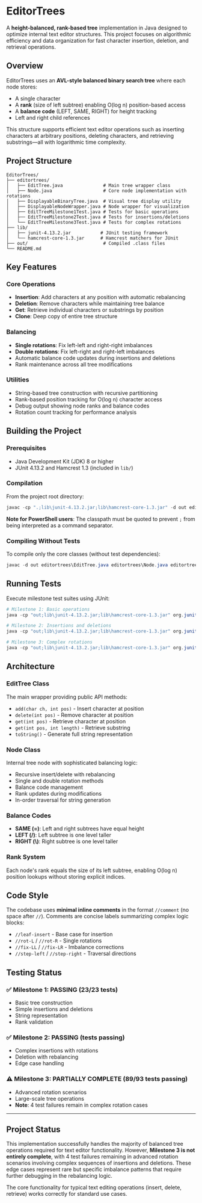 # EditorTrees

A **height-balanced, rank-based tree** implementation in Java designed to optimize internal text editor structures. This project focuses on algorithmic efficiency and data organization for fast character insertion, deletion, and retrieval operations.

## Overview

EditorTrees uses an **AVL-style balanced binary search tree** where each node stores:
- A single character
- A **rank** (size of left subtree) enabling O(log n) position-based access
- A **balance code** (LEFT, SAME, RIGHT) for height tracking
- Left and right child references

This structure supports efficient text editor operations such as inserting characters at arbitrary positions, deleting characters, and retrieving substrings—all with logarithmic time complexity.

## Project Structure

```
EditorTrees/
├── editortrees/
│   ├── EditTree.java               # Main tree wrapper class
│   ├── Node.java                   # Core node implementation with rotations
│   ├── DisplayableBinaryTree.java  # Visual tree display utility
│   ├── DisplayableNodeWrapper.java # Node wrapper for visualization
│   ├── EditTreeMilestone1Test.java # Tests for basic operations
│   ├── EditTreeMilestone2Test.java # Tests for insertions/deletions
│   └── EditTreeMilestone3Test.java # Tests for complex rotations
├── lib/
│   ├── junit-4.13.2.jar           # JUnit testing framework
│   └── hamcrest-core-1.3.jar      # Hamcrest matchers for JUnit
├── out/                            # Compiled .class files
└── README.md
```

## Key Features

### Core Operations
- **Insertion**: Add characters at any position with automatic rebalancing
- **Deletion**: Remove characters while maintaining tree balance
- **Get**: Retrieve individual characters or substrings by position
- **Clone**: Deep copy of entire tree structure

### Balancing
- **Single rotations**: Fix left-left and right-right imbalances
- **Double rotations**: Fix left-right and right-left imbalances
- Automatic balance code updates during insertions and deletions
- Rank maintenance across all tree modifications

### Utilities
- String-based tree construction with recursive partitioning
- Rank-based position tracking for O(log n) character access
- Debug output showing node ranks and balance codes
- Rotation count tracking for performance analysis

## Building the Project

### Prerequisites
- Java Development Kit (JDK) 8 or higher
- JUnit 4.13.2 and Hamcrest 1.3 (included in `lib/`)

### Compilation

From the project root directory:

```powershell
javac -cp ".;lib\junit-4.13.2.jar;lib\hamcrest-core-1.3.jar" -d out editortrees\*.java
```

**Note for PowerShell users**: The classpath must be quoted to prevent `;` from being interpreted as a command separator.

### Compiling Without Tests

To compile only the core classes (without test dependencies):

```powershell
javac -d out editortrees\EditTree.java editortrees\Node.java editortrees\DisplayableBinaryTree.java editortrees\DisplayableNodeWrapper.java
```

## Running Tests

Execute milestone test suites using JUnit:

```powershell
# Milestone 1: Basic operations
java -cp "out;lib\junit-4.13.2.jar;lib\hamcrest-core-1.3.jar" org.junit.runner.JUnitCore editortrees.EditTreeMilestone1Test

# Milestone 2: Insertions and deletions
java -cp "out;lib\junit-4.13.2.jar;lib\hamcrest-core-1.3.jar" org.junit.runner.JUnitCore editortrees.EditTreeMilestone2Test

# Milestone 3: Complex rotations
java -cp "out;lib\junit-4.13.2.jar;lib\hamcrest-core-1.3.jar" org.junit.runner.JUnitCore editortrees.EditTreeMilestone3Test
```

## Architecture

### EditTree Class
The main wrapper providing public API methods:
- `add(char ch, int pos)` - Insert character at position
- `delete(int pos)` - Remove character at position
- `get(int pos)` - Retrieve character at position
- `get(int pos, int length)` - Retrieve substring
- `toString()` - Generate full string representation

### Node Class
Internal tree node with sophisticated balancing logic:
- Recursive insert/delete with rebalancing
- Single and double rotation methods
- Balance code management
- Rank updates during modifications
- In-order traversal for string generation

### Balance Codes
- **SAME (=)**: Left and right subtrees have equal height
- **LEFT (/)**: Left subtree is one level taller
- **RIGHT (\\)**: Right subtree is one level taller

### Rank System
Each node's rank equals the size of its left subtree, enabling O(log n) position lookups without storing explicit indices.

## Code Style

The codebase uses **minimal inline comments** in the format `//comment` (no space after `//`). Comments are concise labels summarizing complex logic blocks:
- `//leaf-insert` - Base case for insertion
- `//rot-L` / `//rot-R` - Single rotations
- `//fix-LL` / `//fix-LR` - Imbalance corrections
- `//step-left` / `//step-right` - Traversal directions

## Testing Status

### ✅ Milestone 1: **PASSING** (23/23 tests)
- Basic tree construction
- Simple insertions and deletions
- String representation
- Rank validation

### ✅ Milestone 2: **PASSING** (tests passing)
- Complex insertions with rotations
- Deletion with rebalancing
- Edge case handling

### ⚠️ Milestone 3: **PARTIALLY COMPLETE** (89/93 tests passing)
- Advanced rotation scenarios
- Large-scale tree operations
- **Note**: 4 test failures remain in complex rotation cases

---

## Project Status

This implementation successfully handles the majority of balanced tree operations required for text editor functionality. However, **Milestone 3 is not entirely complete**, with 4 test failures remaining in advanced rotation scenarios involving complex sequences of insertions and deletions. These edge cases represent rare but specific imbalance patterns that require further debugging in the rebalancing logic.

The core functionality for typical text editing operations (insert, delete, retrieve) works correctly for standard use cases.
